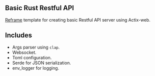 
## Basic Rust Restful API

[Reframe](https://github.com/ansvia/reframe) template for creating basic Restful API server
using Actix-web.

## Includes

* Args parser using `clap`.
* Websocket.
* Toml configuration.
* Serde for JSON serialization.
* env_logger for logging.


